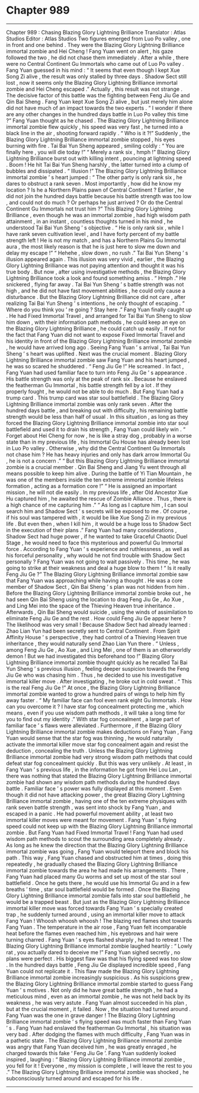 
# Chapter 989


---

Chapter 989 : Chasing Blazing Glory Lightning Brilliance
Translator :
Atlas Studios
Editor :
Atlas Studios
Two figures emerged from Luo Po valley , one in front and one behind .
They were the Blazing Glory Lightning Brilliance immortal zombie and Hei Cheng !
Fang Yuan went on alert , his gaze followed the two , he did not chase them immediately .
After a while , there were no Central Continent Gu Immortals who came out of Luo Po valley .
Fang Yuan guessed in his mind : “ It seems that even though I kept Xue Song Zi alive , the result was only stalled by three days . Shadow Sect still lost , now it seems only the Blazing Glory Lightning Brilliance immortal zombie and Hei Cheng escaped .”
Actually , this result was not strange .
The decisive factor of this battle was the fighting between Feng Jiu Ge and Qin Bai Sheng .
Fang Yuan kept Xue Song Zi alive , but just merely him alone did not have much of an impact towards the two experts .
“ I wonder if there are any other changes in the hundred days battle in Luo Po valley this time ?” Fang Yuan thought as he chased .
The Blazing Glory Lightning Brilliance immortal zombie flew quickly , his speed was very fast , he turned into a black line in the air , shooting forward rapidly .
“ Who is it ?!” Suddenly , the Blazing Glory Lightning Brilliance immortal zombie stopped , his eyes burning with fire .
Tai Bai Yun Sheng appeared , smiling coldly : “ You are finally here , you will die today !”
“ Merely a rank six , hmph !” Blazing Glory Lightning Brilliance burst out with killing intent , pouncing at lightning speed .
Boom !
He hit Tai Bai Yun Sheng harshly , the latter turned into a clump of bubbles and dissipated .
“ Illusion !” The Blazing Glory Lightning Brilliance immortal zombie ’ s heart jumped : “ The other party is only rank six , he dares to obstruct a rank seven . Most importantly , how did he know my location ? Is he a Northern Plains pawn of Central Continent ? Earlier , he did not join the hundred days battle because his battle strength was too low , and could not do much ? Or perhaps he just arrived ? Or do the Central Continent Gu Immortals not trust him ?”
This Blazing Glory Lightning Brilliance , even though he was an immortal zombie , had high wisdom path attainment , in an instant , countless thoughts turned in his mind , he understood Tai Bai Yun Sheng ’ s objective .
“ He is only rank six , while I have rank seven cultivation level , and I have forty percent of my battle strength left ! He is not my match , and has a Northern Plains Gu Immortal aura , the most likely reason is that he is just here to slow me down and delay my escape !”
“ Hehehe , slow down , no rush .” Tai Bai Yun Sheng ’ s illusion appeared again .
This illusion was very vivid , earlier , the Blazing Glory Lightning Brilliance was not paying attention and thought it was his true body .
But now , after using investigative methods , the Blazing Glory Lightning Brilliance took a look and found something amiss .
“ Hmph .” He snickered , flying far away .
Tai Bai Yun Sheng ’ s battle strength was not high , and he did not have fast movement abilities , he could only cause a disturbance .
But the Blazing Glory Lightning Brilliance did not care , after realizing Tai Bai Yun Sheng ’ s intentions , he only thought of escaping .
“ Where do you think you ’ re going ? Stay here .” Fang Yuan finally caught up .
He had Fixed Immortal Travel , and arranged for Tai Bai Yun Sheng to slow him down , with their information path methods , he could keep an eye on the Blazing Glory Lightning Brilliance , he could catch up easily .
If not for the fact that Fang Yuan did not want to expose Fixed Immortal Travel and his identity in front of the Blazing Glory Lightning Brilliance immortal zombie , he would have arrived long ago .
Seeing Fang Yuan ’ s arrival , Tai Bai Yun Sheng ’ s heart was uplifted .
Next was the crucial moment .
Blazing Glory Lightning Brilliance immortal zombie saw Fang Yuan and his heart jumped , he was so scared he shuddered .
“ Feng Jiu Ge !” He screamed .
In fact , Fang Yuan had used familiar face to turn into Feng Jiu Ge ’ s appearance .
His battle strength was only at the peak of rank six . Because he enslaved the featherman Gu Immortal , his battle strength fell by a lot . If they properly fought , he would not be able to do much .
But Fang Yuan had a trump card .
This trump card was star soul battlefield .
The Blazing Glory Lightning Brilliance immortal zombie was only rank seven . After the hundred days battle , and breaking out with difficulty , his remaining battle strength would be less than half of usual .
In this situation , as long as they forced the Blazing Glory Lightning Brilliance immortal zombie into star soul battlefield and used it to drain his strength , Fang Yuan could likely win .
“ Forget about Hei Cheng for now , he is like a stray dog , probably in a worse state than in my previous life , his Immortal Gu House has already been lost in Luo Po valley . Otherwise , why did the Central Continent Gu Immortals not chase him ? He has heavy injuries and only has dark arrow Immortal Gu , he is not a concern .”
“ But this Blazing Glory Lightning Brilliance immortal zombie is a crucial member . Qin Bai Sheng and Jiang Yu went through all means possible to keep him alive . During the battle of Yi Tian Mountain , he was one of the members inside the ten extreme immortal zombie lifeless formation , acting as a formation core !”
“ He is assigned an important mission , he will not die easily . In my previous life , after Old Ancestor Xue Hu captured him , he awaited the rescue of Zombie Alliance . Thus , there is a high chance of me capturing him .”
“ As long as I capture him , I can soul search him and Shadow Sect ’ s secrets will be exposed to me . Of course , if his soul was tampered with , it would be like Xue Song Zi in my previous life . But even then , when I kill him , it would be a huge loss to Shadow Sect in the execution of their plans .”
Fang Yuan had many considerations , Shadow Sect had huge power , if he wanted to take Graceful Chaotic Duel Stage , he would need to face this mysterious and powerful Gu Immortal force .
According to Fang Yuan ’ s experience and ruthlessness , as well as his forceful personality , why would he not find trouble with Shadow Sect personally ?
Fang Yuan was not going to wait passively .
This time , he was going to strike at their weakness and deal a huge blow to them !
“ Is it really Feng Jiu Ge ?” The Blazing Glory Lightning Brilliance immortal zombie saw that Fang Yuan was approaching while having a thought .
He was a core member of Shadow Sect , Qin Bai Sheng ’ s plan was not hidden from him .
Before the Blazing Glory Lightning Brilliance immortal zombie broke out , he had seen Qin Bai Sheng using the location to drag Feng Jiu Ge , Ao Xue , and Ling Mei into the space of the Thieving Heaven true inheritance . Afterwards , Qin Bai Sheng would suicide , using the winds of assimilation to eliminate Feng Jiu Ge and the rest .
How could Feng Jiu Ge appear here ?
The likelihood was very small !
Because Shadow Sect had already learned : Zhao Lian Yun had been secretly sent to Central Continent .
From Spirit Affinity House ’ s perspective , they had control of a Thieving Heaven true inheritance , they would naturally send Zhao Lian Yun there .
“ Unless , among Feng Jiu Ge , Ao Xue , and Ling Mei , one of them is an otherworldly demon ! But we had investigated this beforehand too !”
Blazing Glory Lightning Brilliance immortal zombie thought quickly as he recalled Tai Bai Yun Sheng ’ s previous illusion , feeling deeper suspicion towards the Feng Jiu Ge who was chasing him .
Thus , he decided to use his investigative immortal killer move .
After investigating , he broke out in cold sweat .
“ This is the real Feng Jiu Ge !” At once , the Blazing Glory Lightning Brilliance immortal zombie wanted to grow a hundred pairs of wings to help him fly away faster .
“ My familiar face can fool even rank eight Gu Immortals . How can you overcome it ? I have star fog concealment protecting me , which means , even if you use wisdom path methods , it will take a long time for you to find out my identity .”
With star fog concealment , a large part of familiar face ’ s flaws were alleviated .
Furthermore , if the Blazing Glory Lightning Brilliance immortal zombie makes deductions on Fang Yuan , Fang Yuan would sense that the star fog was thinning , he would naturally activate the immortal killer move star fog concealment again and resist the deduction , concealing the truth .
Unless the Blazing Glory Lightning Brilliance immortal zombie had very strong wisdom path methods that could defeat star fog concealment quickly .
But this was very unlikely .
At least , in Fang Yuan ’ s previous life , in the information he got from Hei Lou Lan , there was nothing that stated the Blazing Glory Lightning Brilliance immortal zombie had shown any wisdom path methods during the hundred days battle .
Familiar face ’ s power was fully displayed at this moment .
Even though it did not have attacking power , the great Blazing Glory Lightning Brilliance immortal zombie , having one of the ten extreme physiques with rank seven battle strength , was sent into shock by Fang Yuan , and escaped in a panic .
He had powerful movement ability , at least two immortal killer moves were meant for movement .
Fang Yuan ’ s flying speed could not keep up with the Blazing Glory Lightning Brilliance immortal zombie .
But Fang Yuan had Fixed Immortal Travel !
Fang Yuan had used wisdom path methods to scout the surrounding area completely already .
As long as he knew the direction that the Blazing Glory Lightning Brilliance immortal zombie was going , Fang Yuan would teleport there and block his path .
This way , Fang Yuan chased and obstructed him at times , doing this repeatedly , he gradually chased the Blazing Glory Lightning Brilliance immortal zombie towards the area he had made his arrangements .
There , Fang Yuan had placed many Gu worms and set up most of the star soul battlefield . Once he gets there , he would use his Immortal Gu and in a few breaths ’ time , star soul battlefield would be formed .
Once the Blazing Glory Lightning Brilliance immortal zombie falls into star soul battlefield , he would be a trapped beast .
But just as the Blazing Glory Lightning Brilliance immortal killer move was forced towards Fang Yuan ’ s specially created trap , he suddenly turned around , using an immortal killer move to attack Fang Yuan !
Whoosh whoosh whoosh !
The blazing red flames shot towards Fang Yuan .
The temperature in the air rose , Fang Yuan felt incomparable heat before the flames even reached him , his eyebrows and hair were turning charred .
Fang Yuan ’ s eyes flashed sharply , he had to retreat !
The Blazing Glory Lightning Brilliance immortal zombie laughed heartily : “ Lowly rat , you actually dared to deceive me !”
Fang Yuan sighed secretly , no plans were perfect . His biggest flaw was that his flying speed was too slow .
In the hundred days battle , Feng Jiu Ge displayed incredible speed , Fang Yuan could not replicate it .
This flaw made the Blazing Glory Lightning Brilliance immortal zombie increasingly suspicious .
As his suspicions grew , the Blazing Glory Lightning Brilliance immortal zombie started to guess Fang Yuan ’ s motives .
Not only did he have great battle strength , he had a meticulous mind , even as an immortal zombie , he was not held back by its weakness , he was very astute .
Fang Yuan almost succeeded in his plan , but at the crucial moment , it failed .
Now , the situation had turned around .
Fang Yuan was the one in grave danger !
The Blazing Glory Lightning Brilliance immortal zombie ’ s flying speed was much faster than Fang Yuan ’ s . Fang Yuan had enslaved the featherman Gu Immortal , his situation was very bad .
After dodging the flames with much difficulty , Fang Yuan was in a pathetic state .
The Blazing Glory Lightning Brilliance immortal zombie was angry that Fang Yuan deceived him , he was greatly enraged , he charged towards this fake ‘ Feng Jiu Ge ’.
Fang Yuan suddenly looked inspired , laughing : “ Blazing Glory Lightning Brilliance immortal zombie , you fell for it ! Everyone , my mission is complete , I will leave the rest to you .”
The Blazing Glory Lightning Brilliance immortal zombie was shocked , he subconsciously turned around and escaped for his life .

---

